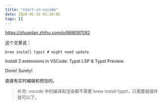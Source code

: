```yaml
---
title: "start-in-vscode"
date: 2024-01-15 01:10:05
tags: []
---
```

https://zhuanlan.zhihu.com/p/669097092

这个文章说：

```
brew install typst # might need update
```

Install 2 extensions in VSCode: Typst LSP & Typst Preview.

Done! Surely!

直接有实时编辑和预览的。

> 补充: vscode 中的编译和渲染都不需要 brew install typst，只需要装插件就可以了。

